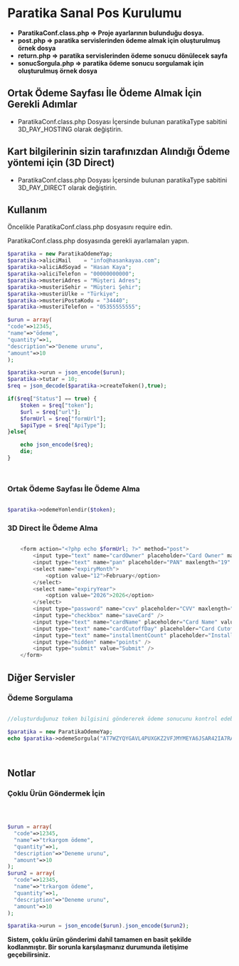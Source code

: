 <h1> Paratika Sanal Pos Kurulumu </h1>


<b> <ul>

<li>ParatikaConf.class.php => Proje ayarlarının bulunduğu dosya.</li>
<li>post.php => paratika servislerinden ödeme almak için oluşturulmuş örnek dosya</li>
<li>return.php => paratika servislerinden ödeme sonucu dönülecek sayfa</li>
<li>sonucSorgula.php => paratika ödeme sonucu sorgulamak için oluşturulmuş örnek dosya</li>



</ul>  </b>


<h2> Ortak Ödeme Sayfası İle Ödeme Almak İçin Gerekli Adımlar </h2>
<ul><li>ParatikaConf.class.php Dosyası İçersinde bulunan paratikaType sabitini 3D_PAY_HOSTING olarak değiştirin.</li></ul>


<h2> Kart bilgilerinin sizin tarafınızdan Alındığı Ödeme yöntemi için (3D Direct) </h2>
<ul> <li>ParatikaConf.class.php Dosyası İçersinde bulunan paratikaType sabitini 3D_PAY_DIRECT olarak değiştirin.</li> </ul>



<h2> Kullanım </h2>

<p> Öncelikle ParatikaConf.class.php dosyasını require edin.  </p>
<p> ParatikaConf.class.php dosyasında gerekli ayarlamaları yapın.</p>


```php
$paratika = new ParatikaOdemeYap;
$paratika->aliciMail    = "info@hasankayaa.com";
$paratika->aliciAdSoyad = "Hasan Kaya";
$paratika->aliciTelefon = "00000000000";
$paratika->musteriAdres = "Müşteri Adres";
$paratika->musteriSehir = "Müşteri Şehir";
$paratika->musteriUlke = "Türkiye";
$paratika->musteriPostaKodu = "34440";
$paratika->musteriTelefon = "05355555555";

$urun = array(
"code"=>12345,
"name"=>"ödeme",
"quantity"=>1,
"description"=>"Deneme urunu",
"amount"=>10
);

$paratika->urun = json_encode($urun);
$paratika->tutar = 10;
$req = json_decode($paratika->createToken(),true);

if($req["Status"] == true) {
    $token = $req["token"];
    $url = $req["url"];
    $formUrl = $req["formUrl"];
    $apiType = $req["ApiType"];
}else{

    echo json_encode($req);
    die;
}




```


<h3>Ortak Ödeme Sayfası İle Ödeme Alma</h3>


```php

$paratika->odemeYonlendir($token);

```




<h3> 3D Direct İle Ödeme Alma  </h3>

```php

    <form action="<?php echo $formUrl; ?>" method="post">
        <input type="text" name="cardOwner" placeholder="Card Owner" maxlength="32" value="h kaya" />
        <input type="text" name="pan" placeholder="PAN" maxlength="19" value="4546711234567894" />
        <select name="expiryMonth">
            <option value="12">February</option>
        </select>
        <select name="expiryYear">
            <option value="2026">2026</option>
        </select>
        <input type="password" name="cvv" placeholder="CVV" maxlength="4" value="000" />
        <input type="checkbox" name="saveCard" />
        <input type="text" name="cardName" placeholder="Card Name" value="test test"/>
        <input type="text" name="cardCutoffDay" placeholder="Card Cutoff Day" value="1"/>
        <input type="text" name="installmentCount" placeholder="Installment Count" value="5"/>
        <input type="hidden" name="points" />
        <input type="submit" value="Submit" />
    </form>

```


<h2> Diğer Servisler </h2>

<h3> Ödeme Sorgulama </h3>

```php

//oluşturduğunuz token bilgisini göndererek ödeme sonucunu kontrol edebilirsiniz.

$paratika = new ParatikaOdemeYap;
echo $paratika->odemeSorgula("AT7WZYQYGAVL4PUXGKZ2VFJMYMEYA6JSAR42IA7RAWIPODX7");




```









<h2> Notlar </h2>


<h3> Çoklu Ürün Göndermek İçin </h3>

```php



$urun = array(
  "code"=>12345,
  "name"=>"trkargom ödeme",
  "quantity"=>1,
  "description"=>"Deneme urunu",
  "amount"=>10
);
$urun2 = array(
  "code"=>12345,
  "name"=>"trkargom ödeme",
  "quantity"=>1,
  "description"=>"Deneme urunu",
  "amount"=>10
);

$paratika->urun = json_encode($urun).json_encode($urun2);


```

<b>Sistem, çoklu ürün gönderimi dahil tamamen en basit şekilde kodlanmıştır. Bir sorunla karşılaşmanız durumunda iletişime geçebilirsiniz. </b>
